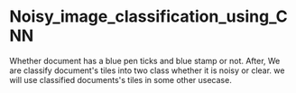# Noisy_image_classification_using_CNN
Whether document has a blue pen ticks and blue stamp or not.
After, We are classify document's tiles into two class whether it is noisy or clear.
we will use classified documents's tiles in some other usecase.
